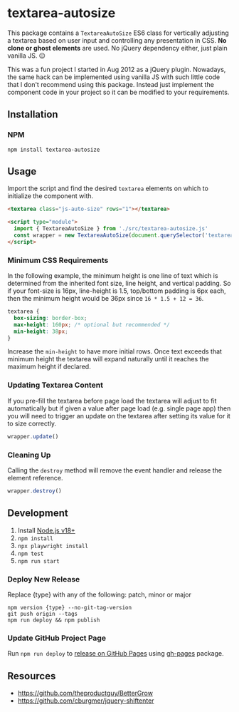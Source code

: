 # textarea-autosize

This package contains a `TextareaAutoSize` ES6 class for vertically adjusting a textarea based on user input and controlling any presentation in CSS. <strong>No clone or ghost elements</strong> are used. No jQuery dependency either, just plain vanilla JS. &#x1f609;

This was a fun project I started in Aug 2012 as a jQuery plugin. Nowadays, the same hack can be implemented using vanilla JS with such little code that I don't recommend using this package. Instead just implement the component code in your project so it can be modified to your requirements.

## Installation

### NPM

```
npm install textarea-autosize
```

## Usage

Import the script and find the desired `textarea` elements on which to initialize the component with.

```html
<textarea class="js-auto-size" rows="1"></textarea>

<script type="module">
  import { TextareaAutoSize } from './src/textarea-autosize.js'
  const wrapper = new TextareaAutoSize(document.querySelector('textarea.js-auto-size'))
</script>
```

### Minimum CSS Requirements

In the following example, the minimum height is one line of text which is determined from the inherited font size, line height, and vertical padding. So if your font-size is 16px, line-height is 1.5, top/bottom padding is 6px each, then the minimum height would be 36px since `16 * 1.5 + 12 = 36`.

```css
textarea {
  box-sizing: border-box;
  max-height: 160px; /* optional but recommended */
  min-height: 38px;
}
```

Increase the `min-height` to have more initial rows. Once text exceeds that minimum height the textarea will expand naturally until it reaches the maximum height if declared.

### Updating Textarea Content

If you pre-fill the textarea before page load the textarea will adjust to fit automatically but if given a value after page load (e.g. single page app) then you will need to trigger an update on the textarea after setting its value for it to size correctly.

```js
wrapper.update()
```

### Cleaning Up

Calling the `destroy` method will remove the event handler and release the element reference.

```js
wrapper.destroy()
```

## Development

1. Install [Node.js v18+](https://nodejs.org/)
2. `npm install`
3. `npx playwright install`
4. `npm test`
5. `npm run start`

### Deploy New Release

Replace {type} with any of the following: patch, minor or major

```
npm version {type} --no-git-tag-version
git push origin --tags
npm run deploy && npm publish
```

### Update GitHub Project Page

Run `npm run deploy` to [release on GitHub Pages](https://vitejs.dev/guide/static-deploy.html#github-pages) using [gh-pages](https://github.com/tschaub/gh-pages) package.

## Resources

* https://github.com/theproductguy/BetterGrow
* https://github.com/cburgmer/jquery-shiftenter
